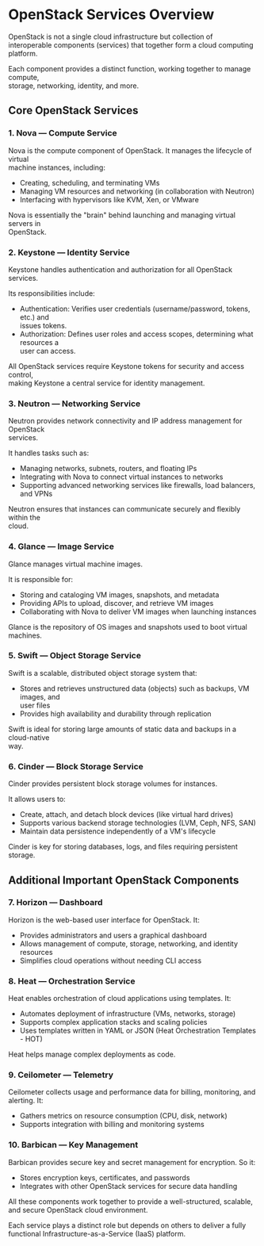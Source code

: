 # OpenStack Services Overview

OpenStack is not a single cloud infrastructure but collection of interoperable components (services) that together form a cloud computing platform.

Each component provides a distinct function, working together to manage compute,  
storage, networking, identity, and more.

## Core OpenStack Services

### 1. Nova — Compute Service

Nova is the compute component of OpenStack. It manages the lifecycle of virtual  
machine instances, including:

- Creating, scheduling, and terminating VMs  
- Managing VM resources and networking (in collaboration with Neutron)  
- Interfacing with hypervisors like KVM, Xen, or VMware  

Nova is essentially the "brain" behind launching and managing virtual servers in  
OpenStack.

### 2. Keystone — Identity Service

Keystone handles authentication and authorization for all OpenStack services.

Its responsibilities include:

- Authentication: Verifies user credentials (username/password, tokens, etc.) and  
  issues tokens.  
- Authorization: Defines user roles and access scopes, determining what resources a  
  user can access.  

All OpenStack services require Keystone tokens for security and access control,  
making Keystone a central service for identity management.

### 3. Neutron — Networking Service

Neutron provides network connectivity and IP address management for OpenStack  
services.

It handles tasks such as:

- Managing networks, subnets, routers, and floating IPs  
- Integrating with Nova to connect virtual instances to networks  
- Supporting advanced networking services like firewalls, load balancers, and VPNs  

Neutron ensures that instances can communicate securely and flexibly within the  
cloud.

### 4. Glance — Image Service

Glance manages virtual machine images.

It is responsible for:

- Storing and cataloging VM images, snapshots, and metadata  
- Providing APIs to upload, discover, and retrieve VM images  
- Collaborating with Nova to deliver VM images when launching instances  

Glance is the repository of OS images and snapshots used to boot virtual machines.

### 5. Swift — Object Storage Service

Swift is a scalable, distributed object storage system that:

- Stores and retrieves unstructured data (objects) such as backups, VM images, and  
  user files  
- Provides high availability and durability through replication  

Swift is ideal for storing large amounts of static data and backups in a cloud-native  
way.

### 6. Cinder — Block Storage Service

Cinder provides persistent block storage volumes for instances.

It allows users to:

- Create, attach, and detach block devices (like virtual hard drives)  
- Supports various backend storage technologies (LVM, Ceph, NFS, SAN)  
- Maintain data persistence independently of a VM's lifecycle  

Cinder is key for storing databases, logs, and files requiring persistent storage.

## Additional Important OpenStack Components

### 7. Horizon — Dashboard

Horizon is the web-based user interface for OpenStack. It:

- Provides administrators and users a graphical dashboard  
- Allows management of compute, storage, networking, and identity resources  
- Simplifies cloud operations without needing CLI access  

### 8. Heat — Orchestration Service

Heat enables orchestration of cloud applications using templates. It:

- Automates deployment of infrastructure (VMs, networks, storage)  
- Supports complex application stacks and scaling policies  
- Uses templates written in YAML or JSON (Heat Orchestration Templates - HOT)  

Heat helps manage complex deployments as code.

### 9. Ceilometer — Telemetry

Ceilometer collects usage and performance data for billing, monitoring, and  
alerting. It:

- Gathers metrics on resource consumption (CPU, disk, network)  
- Supports integration with billing and monitoring systems  

### 10. Barbican — Key Management

Barbican provides secure key and secret management for encryption. So it:

- Stores encryption keys, certificates, and passwords  
- Integrates with other OpenStack services for secure data handling  

All these components work together to provide a well-structured, scalable, and secure OpenStack cloud environment.

Each service plays a distinct role but depends on others to deliver a fully functional Infrastructure-as-a-Service (IaaS) platform.
